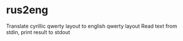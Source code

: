 # rus2eng
Translate cyrillic qwerty layout to english qwerty layout
Read text from stdin, print result to stdout

